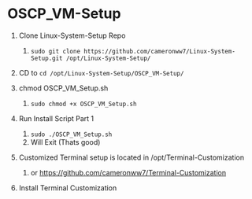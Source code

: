 # OSCP_VM-Setup

1. Clone Linux-System-Setup Repo
   1. `sudo git clone https://github.com/cameronww7/Linux-System-Setup.git /opt/Linux-System-Setup/`

2. CD to `cd /opt/Linux-System-Setup/OSCP_VM-Setup/`

3. chmod OSCP_VM_Setup.sh
   1. `sudo chmod +x OSCP_VM_Setup.sh`

4. Run Install Script Part 1
   1. `sudo ./OSCP_VM_Setup.sh`
   2. Will Exit (Thats good)

5. Customized Terminal setup is located in /opt/Terminal-Customization
   1. or <https://github.com/cameronww7/Terminal-Customization>

6. Install Terminal Customization
